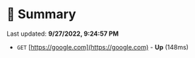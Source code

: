 # 📖 Summary
Last updated: **9/27/2022, 9:24:57 PM**

- `GET` [https://google.com](https://google.com) - **Up** (148ms)
